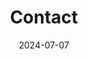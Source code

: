 ---
title: Contact
date: 2024-07-07

type: landing

sections:
  - block: contact
    content:
      title: Contact
      text: |
      email: ygao@gbu.edu.cn
      phone: 
      address:
        street: Songshanhu
        city: Dongguan
        region: Guangdong
        postcode: '958055'
        country: China
        country_code: CN
      coordinates:
        latitude: '113.874209'
        longitude: '22.91003'
      office_hours:
        - 'Monday 10:00 to 13:00'
        - 'Wednesday 09:00 to 10:00'


    design:
      columns: '1'


---